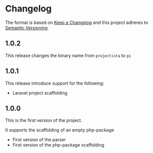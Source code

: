 # Changelog

The format is based on [Keep a Changelog](http://keepachangelog.com/)
and this project adheres to [Semantic Versioning](http://semver.org/).

## 1.0.2

This release changes the binary name from `projectista` to `pi`

## 1.0.1

This release introduce support for the following:

- Laravel project scaffolding

## 1.0.0
This is the first version of the project.

It supports the scaffolding of an empty php-package

- First version of the parser
- First version of the php-package scaffolding
